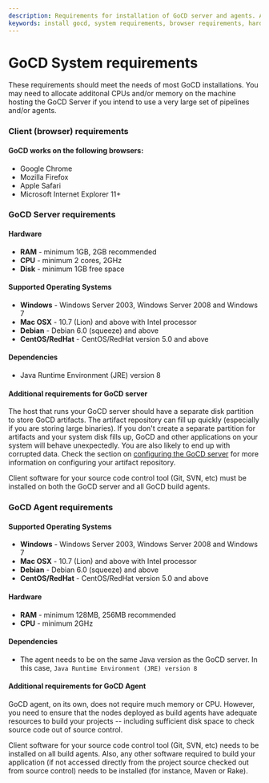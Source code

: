 ```yaml
---
description: Requirements for installation of GoCD server and agents. Additional CPUs and/or memory may need to be allocated.
keywords: install gocd, system requirements, browser requirements, hardware requirements, server requirements, operating systems, gocd agent
---
```



# GoCD System requirements

These requirements should meet the needs of most GoCD installations. You may need to allocate additonal CPUs and/or
memory on the machine hosting the GoCD Server if you intend to use a very large set of pipelines and/or agents.

### Client (browser) requirements

#### GoCD works on the following browsers:

- Google Chrome
- Mozilla Firefox
- Apple Safari
- Microsoft Internet Explorer 11+

### GoCD Server requirements

#### Hardware

* **RAM** - minimum 1GB, 2GB recommended
* **CPU** - minimum 2 cores, 2GHz
* **Disk** - minimum 1GB free space

#### Supported Operating Systems

* **Windows** - Windows Server 2003, Windows Server 2008 and Windows 7
* **Mac OSX** - 10.7 (Lion) and above with Intel processor
* **Debian**  - Debian 6.0 (squeeze) and above
* **CentOS/RedHat** - CentOS/RedHat version 5.0 and above

#### Dependencies

* Java Runtime Environment (JRE) version 8

#### Additional requirements for GoCD server

The host that runs your GoCD server should have a separate disk partition to store GoCD artifacts. The artifact repository
can fill up quickly (especially if you are storing large binaries). If you don't create a separate partition for
artifacts and your system disk fills up, GoCD and other applications on your system will behave unexpectedly. You are
also likely to end up with corrupted data. Check the section on
[configuring the GoCD server](configuring_server_details.md) for more information on configuring your artifact
repository.

Client software for your source code control tool (Git, SVN, etc) must be installed on both the GoCD server and all GoCD
build agents.

### GoCD Agent requirements

#### Supported Operating Systems

* **Windows** - Windows Server 2003, Windows Server 2008 and Windows 7
* **Mac OSX** - 10.7 (Lion) and above with Intel processor
* **Debian**  - Debian 6.0 (squeeze) and above
* **CentOS/RedHat** - CentOS/RedHat version 5.0 and above

#### Hardware

* **RAM** - minimum 128MB, 256MB recommended
* **CPU** - minimum 2GHz

#### Dependencies

* The agent needs to be on the same Java version as the GoCD server. In this case, `Java Runtime Environment (JRE) version 8` 

#### Additional requirements for GoCD Agent

GoCD agent, on its own, does not require much memory or CPU. However, you need to ensure that the nodes deployed as
build agents have adequate resources to build your projects -- including sufficient disk space to check source code out
of source control.

Client software for your source code control tool (Git, SVN, etc) needs to be installed on all build agents. Also, any
other software required to build your application (if not accessed directly from the project source checked out from
source control) needs to be installed (for instance, Maven or Rake).
